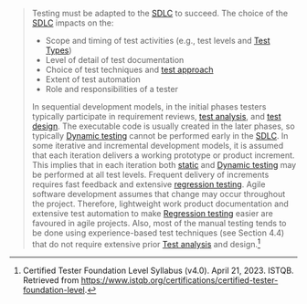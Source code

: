 
> Testing must be adapted to the [SDLC](Software%20Development%20Lifecycle.md) to succeed. The choice of the [SDLC](Software%20Development%20Lifecycle.md) impacts on the:
>
>- Scope and timing of test activities (e.g., test levels and [Test Types](Test%20Types.md))
>- Level of detail of test documentation
>- Choice of test techniques and [test approach](Test%20approach.md)
>- Extent of test automation
>- Role and responsibilities of a tester
>
> In sequential development models, in the initial phases testers typically participate in requirement reviews, [test analysis](Test%20analysis.md), and [test design](Test%20design.md). The executable code is usually created in the later phases, so typically [Dynamic testing](Dynamic%20testing.md) cannot be performed early in the [SDLC](Software%20Development%20Lifecycle.md). In some iterative and incremental development models, it is assumed that each iteration delivers a working prototype or product increment. This implies that in each iteration both [static](Static%20testing.md) and [Dynamic testing](Dynamic%20testing.md) may be performed at all test levels. Frequent delivery of increments requires fast feedback and extensive [regression testing](Regression%20testing.md). Agile software development assumes that change may occur throughout the project. Therefore, lightweight work product documentation and extensive test automation to make [Regression testing](Regression%20testing.md) easier are favoured in agile projects. Also, most of the manual testing tends to be done using experience-based test techniques (see Section 4.4) that do not require extensive prior [Test analysis](Test%20analysis.md) and design.[^1]


[^1]: Certified Tester Foundation Level Syllabus (v4.0). April 21, 2023. ISTQB. Retrieved from https://www.istqb.org/certifications/certified-tester-foundation-level.